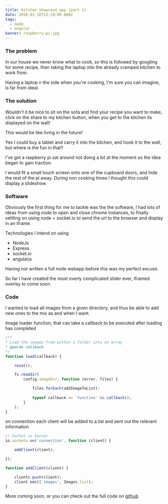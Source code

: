 ```yaml
---
title: kitchen showcase app (part 1)
date: 2016-01-16T13:19:09.000Z
tags:
  - node
  - angular
banner: raspberry-pi.jpg
---
```

### The problem

In our house we never know what to cook, so this is followed by googling for some recipe, then taking the laptop into the already cramped kitchen to work from.

Having a laptop n the side when you're cooking, I'm sure you can imagine, is far from ideal. 

### The solution

Wouldn't it be nice to sit on the sofa and find your recipe you want to make, click on the share to my kitchen button, when you get to the kitchen its displayed on the wall!

This would be like living in the future!

Yes I could buy a tablet and carry it into the kitchen, and hook it to the wall, but where is the fun in that?

I've got a raspberry pi sat around not doing a lot at the moment so the idea began to gain traction.

I would fit a small touch screen onto one of the cupboard doors, and hide the rest of the pi away. During non cooking times I thought this could display a slideshow.

### Software

Obviously the first thing for me to tackle was the the software, I had lots of ideas from using node to open and close chrome instances, to finally settling on using node + socket.io to send the url to the browser and display in an iframe.

Technologies I intend on using

* NodeJs
* Express
* socket.io
* angularjs

Having not written a full node webapp before this was my perfect excuse.

So far I have created the most overly complicated slider ever, iframed overlay to come soon. 

### Code

I wanted to load all images from a given directory, and thus be able to add new ones to the mix as and when I want.

Image loader function, that can take a callback to be executed after loading has completed

```javascript
/**
* Load the images from within a folder into an array
* @param callback
*/
function load(callback) {

	reset();

	fs.readdir(
		config.imageDir, function (error, files) {

			files.forEach(addImageToList);
				
			typeof callback == 'function' && callback();
		}
	);
}
```

on connection each client will be added to a list and sent out the relevant information

```javascript
// Socket.io Server
io.sockets.on('connection', function (client) {

	addClient(client);

});

function addClient(client) {

	clients.push(client);
	client.emit('images', Images.list);
}
```

More coming soon, or you can check out the full code on [github](http://github.com/kernowjoe/kitchenShowCase)
